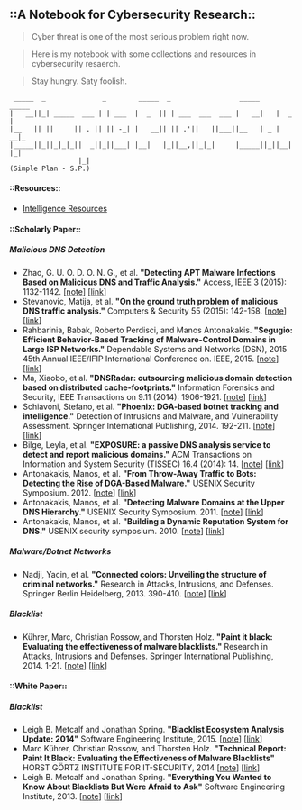 ## ::A Notebook for Cybersecurity Research::


>Cyber threat is one of the most serious problem right now.

>Here is my notebook with some collections and resources in cybersecurity resaerch.

>Stay hungry. Saty foolish.

     _____  _              _        _____  _                 _____     _____
    |   __||_| _____  ___ | | ___  |  _  || | ___  ___  ___ |   __|   |  _  |
    |__   || ||     || . || || -_| |   __|| || .'||   ||___||__   | _ |   __|_
    |_____||_||_|_|_||  _||_||___| |__|   |_||__,||_|_|     |_____||_||__|  |_|
                     |_|
    (Simple Plan - S.P.)

#### ::Resources::
* [Intelligence Resources](intelligence_resources.md)

#### ::Scholarly Paper::
##### Malicious DNS Detection

* Zhao, G. U. O. D. O. N. G., et al. **"Detecting APT Malware Infections Based on Malicious DNS and Traffic Analysis."**
Access, IEEE 3 (2015): 1132-1142.
[[note](scholarly_paper/detecting_apt_malware_infections_based_on_malicious_dns_and_traffic_analysis.md)]
[[link](http://ieeexplore.ieee.org/xpls/abs_all.jsp?arnumber=7163279)]
* Stevanovic, Matija, et al. **"On the ground truth problem of malicious DNS traffic analysis."**
Computers & Security 55 (2015): 142-158.
[[note](#)]
[[link](http://www.sciencedirect.com/science/article/pii/S016740481500125X)]
* Rahbarinia, Babak, Roberto Perdisci, and Manos Antonakakis. **"Segugio: Efficient Behavior-Based Tracking of Malware-Control Domains in Large ISP Networks."**
Dependable Systems and Networks (DSN), 2015 45th Annual IEEE/IFIP International Conference on. IEEE, 2015.
[[note](#)]
[[link](http://ieeexplore.ieee.org/xpl/articleDetails.jsp?arnumber=7266868)]
* Ma, Xiaobo, et al. **"DNSRadar: outsourcing malicious domain detection based on distributed cache-footprints."**
Information Forensics and Security, IEEE Transactions on 9.11 (2014): 1906-1921.
[[note](#)]
[[link](http://ieeexplore.ieee.org/xpl/articleDetails.jsp?arnumber=6895259)]
* Schiavoni, Stefano, et al. **"Phoenix: DGA-based botnet tracking and intelligence."**
Detection of Intrusions and Malware, and Vulnerability Assessment. Springer International Publishing, 2014. 192-211.
[[note](#)]
[[link](http://link.springer.com/chapter/10.1007/978-3-319-08509-8_11)]
* Bilge, Leyla, et al. **"EXPOSURE: a passive DNS analysis service to detect and report malicious domains."**
ACM Transactions on Information and System Security (TISSEC) 16.4 (2014): 14.
[[note](#)]
[[link](https://dl.acm.org/citation.cfm?id=2584679)]
* Antonakakis, Manos, et al. **"From Throw-Away Traffic to Bots: Detecting the Rise of DGA-Based Malware."**
USENIX Security Symposium. 2012.
[[note](#)]
[[link](https://www.usenix.org/conference/usenixsecurity12/technical-sessions/presentation/antonakakis)]
* Antonakakis, Manos, et al. **"Detecting Malware Domains at the Upper DNS Hierarchy."**
USENIX Security Symposium. 2011.
[[note](#)]
[[link](https://dl.acm.org/citation.cfm?id=2028094)]
* Antonakakis, Manos, et al. **"Building a Dynamic Reputation System for DNS."**
USENIX security symposium. 2010.
[[note](#)]
[[link](https://dl.acm.org/citation.cfm?id=1929844)]

##### Malware/Botnet Networks
* Nadji, Yacin, et al. **"Connected colors: Unveiling the structure of criminal networks."**
Research in Attacks, Intrusions, and Defenses. Springer Berlin Heidelberg, 2013. 390-410.
[[note](#)]
[[link](http://link.springer.com/chapter/10.1007/978-3-642-41284-4_20)]

##### Blacklist
* Kührer, Marc, Christian Rossow, and Thorsten Holz. **"Paint it black: Evaluating the effectiveness of malware blacklists."**
Research in Attacks, Intrusions and Defenses. Springer International Publishing, 2014. 1-21.
[[note](#)]
[[link](http://link.springer.com/chapter/10.1007/978-3-319-11379-1_1)]


#### ::White Paper::
##### Blacklist
* Leigh B. Metcalf and Jonathan Spring. **"Blacklist Ecosystem Analysis Update: 2014"**
Software Engineering Institute, 2015.
[[note](#)]
[[link](https://resources.sei.cmu.edu/library/asset-view.cfm?assetid=428609)]
* Marc Küh­rer, Chris­ti­an Ros­s­ow, and Thors­ten Holz. **"Technical Report: Paint It Black: Evaluating the Effectiveness of Malware Blacklists"**
HORST GÖRTZ INSTITUTE FOR IT-SECURITY, 2014
[[note](#)]
[[link](https://www.hgi.rub.de/hgi/publikationen/tr_bl_eval/)]
* Leigh B. Metcalf and Jonathan Spring. **"Everything You Wanted to Know About Blacklists But Were Afraid to Ask"**
Software Engineering Institute, 2013.
[[note](#)]
[[link](https://resources.sei.cmu.edu/library/asset-view.cfm?assetid=83438)]

